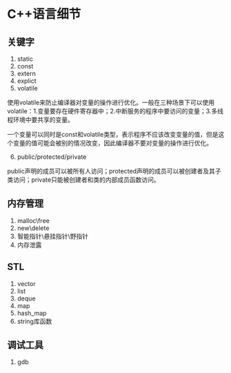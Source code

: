 # C++语言细节

## 关键字

 1. static
 2. const
 3. extern
 4. explict
 5. volatile

使用volatile来防止编译器对变量的操作进行优化。一般在三种场景下可以使用volatile：1.变量要存在硬件寄存器中；2.中断服务的程序中要访问的变量；3.多线程环境中要共享的变量。

一个变量可以同时是const和volatile类型，表示程序不应该改变变量的值，但是这个变量的值可能会被别的情况改变，因此编译器不要对变量的操作进行优化。

 6. public/protected/private

public声明的成员可以被所有人访问；protected声明的成员可以被创建者及其子类访问；private只能被创建者和类的内部成员函数访问。

## 内存管理

 1. malloc\free
 2. new\delete
 3. 智能指针\悬挂指针\野指针
 4. 内存泄露

## STL

 1. vector
 2. list
 3. deque
 4. map
 5. hash_map
 6. string库函数

## 调试工具

 1. gdb
